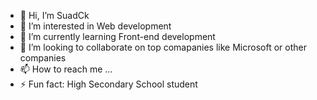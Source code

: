 - 👋 Hi, I’m SuadCk
- 👀 I’m interested in Web development
- 🌱 I’m currently learning Front-end development
- 💞️ I’m looking to collaborate on top comapanies like  Microsoft or other companies
- 📫 How to reach me ...
- ⚡ Fun fact: High Secondary School student

<!---
SuadCk/SuadCk is a ✨ special ✨ repository because its `README.md` (this file) appears on your GitHub profile.
You can click the Preview link to take a look at your changes.
--->
